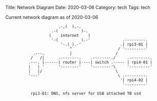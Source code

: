 Title: Network Diagram
Date: 2020-03-06
Category: tech
Tags: tech

Current network diagram as of 2020-03-06


                           .-,(  ),-.
                        .-(          )-.
                       (    internet    )
                        '-(          ).-'              .---------.
                            '-.( ).-'                 .| rpi3-01 |
                                ^                    / '---------'
                .---.           |                   /
               /   /|      .--------.    .--------./     .---------.
              .---. |------| router |----| switch .----- | rpi4-01 |
              |   | '      '--------'    '--------'\     '---------'
              |   |/                                \
              '---'                                  \ .---------.
                                                      '| rpi4-02 |
                                                       '---------'

               rpi3-01: DNS, nfs server for USB attached TB ssd
